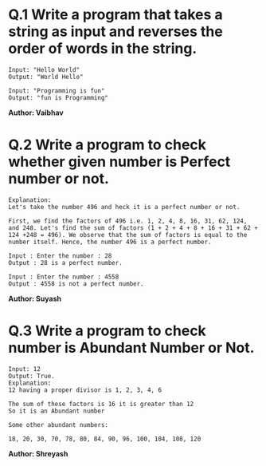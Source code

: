 # Q.1 Write a program that takes a string as input and reverses the order of words in the string.
```
Input: "Hello World"
Output: "World Hello"

Input: "Programming is fun"
Output: "fun is Programming"
```
**Author: Vaibhav**

# Q.2 Write a program to check whether given number is Perfect number or not.
```
Explanation: 
Let's take the number 496 and heck it is a perfect number or not.

First, we find the factors of 496 i.e. 1, 2, 4, 8, 16, 31, 62, 124, and 248. Let's find the sum of factors (1 + 2 + 4 + 8 + 16 + 31 + 62 + 124 +248 = 496). We observe that the sum of factors is equal to the number itself. Hence, the number 496 is a perfect number.

Input : Enter the number : 28
Output : 28 is a perfect number.

Input : Enter the number : 4558
Output : 4558 is not a perfect number.
```
**Author: Suyash**

# Q.3 Write a program to check number is Abundant Number or Not.
``` 
Input: 12
Output: True.
Explanation:
12 having a proper divisor is 1, 2, 3, 4, 6 

The sum of these factors is 16 it is greater than 12 
So it is an Abundant number

Some other abundant numbers: 

18, 20, 30, 70, 78, 80, 84, 90, 96, 100, 104, 108, 120

```

**Author: Shreyash**

